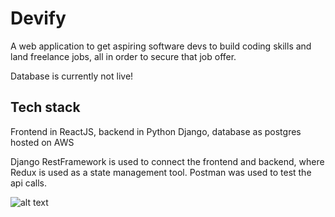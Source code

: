 # Devify
A web application to get aspiring software devs to build coding skills and land freelance jobs, all in order to secure that job offer.

Database is currently not live!

## Tech stack
Frontend in ReactJS,
backend in Python Django,
database as postgres hosted on AWS

Django RestFramework is used to connect the frontend and backend, where Redux is used as a state management tool.
Postman was used to test the api calls.

![alt text](https://github.com/sgmselli/Devify/assets/99349293/7fcee69e-fd18-463c-8b91-c4eb0e93f414)

